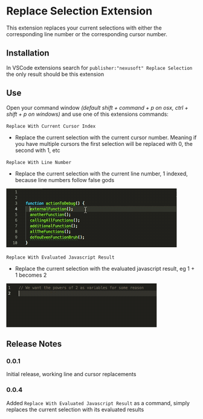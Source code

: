 # Replace Selection Extension

This extension replaces your current selections with either the corresponding line number or the corresponding cursor number.

## Installation

In VSCode extensions search for `publisher:"nexusoft" Replace Selection` the only result should be this extension

## Use

Open your command window _(default shift + command + p on osx, ctrl + shift + p on windows)_ and use one of this extensions commands:

`Replace With Current Cursor Index`
 * Replace the current selection with the current cursor number. Meaning if you have multiple cursors the first selection will be replaced with 0, the second with 1, etc

`Replace With Line Number`
 * Replace the current selection with the current line number, 1 indexed, because line numbers follow false gods

![Selection Line Number Replacement](resources/showcase_lines.gif)

`Replace With Evaluated Javascript Result`
 * Replace the current selection with the evaluated javascript result, eg 1 + 1 becomes 2

![Selection Javascript Evaluation Replacement](resources/showcase_eval.gif)

## Release Notes

### 0.0.1

Initial release, working line and cursor replacements

### 0.0.4

Added `Replace With Evaluated Javascript Result` as a command, simply replaces the current selection with its evaluated results
